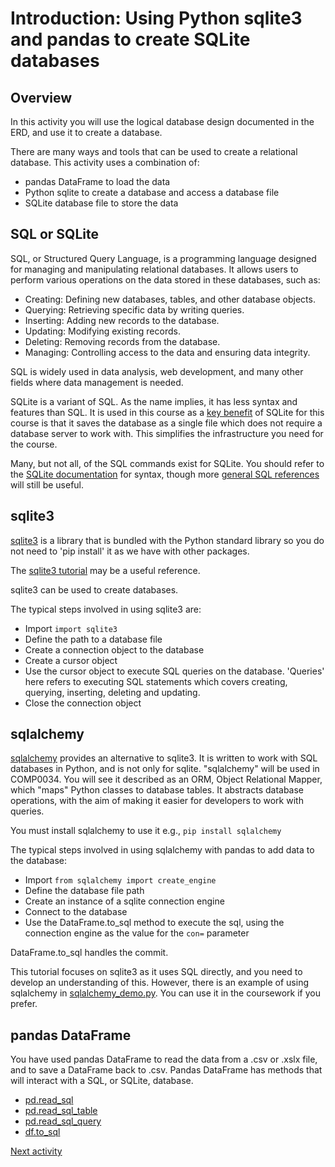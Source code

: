 # Introduction: Using Python sqlite3 and pandas to create SQLite databases

## Overview

In this activity you will use the logical database design documented in the ERD, and use it to create a database.

There are many ways and tools that can be used to create a relational database. This activity uses a combination of:

- pandas DataFrame to load the data
- Python sqlite to create a database and access a database file
- SQLite database file to store the data

## SQL or SQLite

SQL, or Structured Query Language, is a programming language designed for managing and manipulating relational
databases. It allows users to perform various operations on the data stored in these databases, such as:

- Creating: Defining new databases, tables, and other database objects.
- Querying: Retrieving specific data by writing queries.
- Inserting: Adding new records to the database.
- Updating: Modifying existing records.
- Deleting: Removing records from the database.
- Managing: Controlling access to the data and ensuring data integrity.

SQL is widely used in data analysis, web development, and many other fields where data management is needed.

SQLite is a variant of SQL. As the name implies, it has less syntax and features than SQL. It is used in this course
as a [key benefit](https://www.sqlite.org/whentouse.html) of SQLite for this course is that it saves the database as a
single file which does not require a database server to work with. This simplifies the infrastructure you need for the
course.

Many, but not all, of the SQL commands exist for SQLite. You should refer to
the [SQLite documentation](https://www.sqlite.org/docs.html) for
syntax, though more [general SQL references](https://www.w3schools.com/sql/) will still be useful.

## sqlite3

[sqlite3](https://docs.python.org/3/library/sqlite3.html) is a library that is bundled with the Python standard library
so you do not need to 'pip install' it as we have with other packages.

The [sqlite3 tutorial](https://docs.python.org/3/library/sqlite3.html#sqlite3-tutorial) may be a useful reference.

sqlite3 can be used to create databases.

The typical steps involved in using sqlite3 are:

- Import `import sqlite3`
- Define the path to a database file
- Create a connection object to the database
- Create a cursor object
- Use the cursor object to execute SQL queries on the database. 'Queries' here refers to executing SQL statements which
  covers creating, querying, inserting, deleting and updating.
- Close the connection object

## sqlalchemy

[sqlalchemy](https://www.sqlalchemy.org) provides an alternative to sqlite3. It is written to work with SQL databases in
Python, and is not only for sqlite. "sqlalchemy" will be used in COMP0034. You will see it described as an ORM, Object
Relational Mapper, which "maps" Python classes to database tables. It abstracts database operations, with the aim of
making it easier for developers to work with queries.

You must install sqlalchemy to use it e.g., `pip install sqlalchemy`

The typical steps involved in using sqlalchemy with pandas to add data to the database:

- Import `from sqlalchemy import create_engine`
- Define the database file path
- Create an instance of a sqlite connection engine
- Connect to the database
- Use the DataFrame.to_sql method to execute the sql, using the connection engine as the value for the `con=` parameter

DataFrame.to_sql handles the commit.

This tutorial focuses on sqlite3 as it uses SQL directly, and you need to develop an understanding of this. However,
there is an example of using sqlalchemy
in [sqlalchemy_demo.py](../../src/tutorialpkg/sample_code/sqlalchemy_demo.py). You can use it in the coursework if
you prefer.

## pandas DataFrame

You have used pandas DataFrame to read the data from a .csv or .xslx file, and to save a DataFrame back to .csv. Pandas
DataFrame has methods that will interact with a SQL, or SQLite, database.

- [pd.read_sql](https://pandas.pydata.org/docs/reference/api/pandas.read_sql.html)
- [pd.read_sql_table](https://pandas.pydata.org/docs/reference/api/pandas.read_sql_table.html)
- [pd.read_sql_query](https://pandas.pydata.org/docs/reference/api/pandas.read_sql_query.html)
- [df.to_sql](https://pandas.pydata.org/docs/reference/api/pandas.DataFrame.to_sql.html)

[Next activity](5-2-create-studentdb-unnormalised)